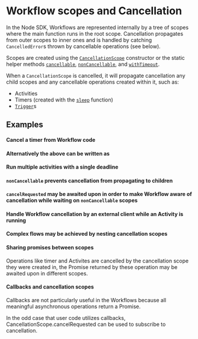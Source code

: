 # Workflow scopes and Cancellation

In the Node SDK, Workflows are represented internally by a tree of scopes where the main function runs in the root scope.
Cancellation propagates from outer scopes to inner ones and is handled by catching `CancelledError`s
thrown by cancellable operations (see below).

Scopes are created using the [`CancellationScope`](https://nodejs.temporal.io/api/classes/workflow.cancellationscope) constructor or the static helper methods
[`cancellable`](https://nodejs.temporal.io/api/classes/workflow.cancellationscope#cancellable-1),
[`nonCancellable`](https://nodejs.temporal.io/api/classes/workflow.cancellationscope#noncancellable),
and [`withTimeout`](https://nodejs.temporal.io/api/classes/workflow.cancellationscope#withtimeout).

When a `CancellationScope` is cancelled, it will propagate cancellation any child scopes and any cancellable operations created within it, such as:

- Activities
- Timers (created with the [`sleep`](https://nodejs.temporal.io/api/modules/workflow#sleep) function)
- [`Trigger`](https://nodejs.temporal.io/api/classes/workflow.trigger)s

## Examples

#### Cancel a timer from Workflow code

<!--SNIPSTART nodejs-cancel-a-timer-from-workflow-->
<!--SNIPEND-->

#### Alternatively the above can be written as

<!--SNIPSTART nodejs-cancel-a-timer-from-workflow-alternative-impl-->
<!--SNIPEND-->

#### Run multiple activities with a single deadline

<!--SNIPSTART nodejs-multiple-activities-single-timeout-workflow-->
<!--SNIPEND-->

#### `nonCancellable` prevents cancellation from propagating to children

<!--SNIPSTART nodejs-non-cancellable-shields-children-->
<!--SNIPEND-->

#### `cancelRequested` may be awaited upon in order to make Workflow aware of cancellation while waiting on `nonCancellable` scopes

<!--SNIPSTART nodejs-cancel-requested-with-non-cancellable-->
<!--SNIPEND-->

#### Handle Workflow cancellation by an external client while an Activity is running

<!--SNIPSTART nodejs-handle-external-workflow-cancellation-while-activity-running-->
<!--SNIPEND-->

#### Complex flows may be achieved by nesting cancellation scopes

<!--SNIPSTART nodejs-nested-cancellation-scopes-->
<!--SNIPEND-->

#### Sharing promises between scopes

Operations like timer and Activites are cancelled by the cancellation scope they were created in, the Promise returned by these operation may be awaited upon in different scopes.

<!--SNIPSTART nodejs-shared-promise-scopes-->
<!--SNIPEND-->

<!--SNIPSTART nodejs-shield-awaited-in-root-scope-->
<!--SNIPEND-->

#### Callbacks and cancellation scopes

Callbacks are not particularly useful in the Workflows because all meaningful asynchronous operations return a Promise.

In the odd case that user code utilizes callbacks, CancellationScope.cancelRequested can be used to subscribe to cancellation.

<!--SNIPSTART nodejs-cancellation-scopes-with-callbacks-->
<!--SNIPEND-->
